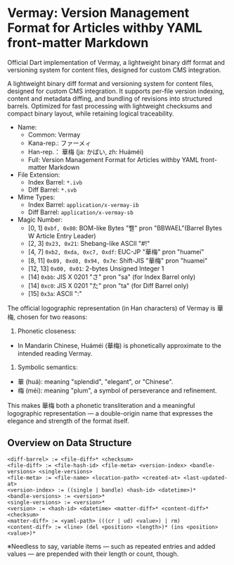 # Vermay: Version Management Format for Articles withby YAML front-matter Markdown

Official Dart implementation of Vermay, a lightweight binary diff format and versioning system for content files, designed for custom CMS integration.

A lightweight binary diff format and versioning system for content files, designed for custom CMS integration.
It supports per-file version indexing, content and metadata diffing, and bundling of revisions into structured barrels.
Optimized for fast processing with lightweight checksums and compact binary layout, while retaining logical traceability.

- Name:
  - Common: Vermay
  - Kana-rep.: ファーメィ
  - Han-rep.： 華梅 (ja: かばい, zh: Huáméi)
  - Full: Version Management Format for Articles withby YAML front-matter Markdown
- File Extension:
  - Index Barrel: `*.ivb`
  - Diff Barrel: `*.svb`
- Mime Types:
  - Index Barrel: `application/x-vermay-ib`
  - Diff Barrel: `application/x-vermay-sb`
- Magic Number:
  - [0, 1] `0xbf, 0x80`: BOM-like Bytes "뾀" pron "BBWAEL"(Barrel Bytes W Article Entry Leader)
  - [2, 3] `0x23, 0x21`: Shebang-like ASCII "#!" 
  - [4, 7] `0xb2, 0xda, 0xc7, 0xdf`: EUC-JP "華梅" pron "huamei"
  - [8, 11] `0x89, 0xd8, 0x94, 0x7e`: Shift-JIS "華梅" pron "huamei"
  - [12, 13] `0x00, 0x01`: 2-bytes Unsigned Integer 1
  - [14] `0xbb`:  JIS X 0201 "さ" pron "sa" (for Index Barrel only)
  - [14] `0xc0`:  JIS X 0201 "た" pron "ta" (for Diff Barrel only)
  - [15] `0x3a`: ASCII ":"

The official logographic representation (in Han characters) of Vermay is 華梅, chosen for two reasons:

1. Phonetic closeness:
  - In Mandarin Chinese, Huáméi (華梅) is phonetically approximate to the intended reading Vermay.
1. Symbolic semantics:
  - 華 (huá): meaning "splendid", "elegant", or "Chinese".
  - 梅 (méi): meaning "plum", a symbol of perseverance and refinement.

This makes 華梅 both a phonetic transliteration and a meaningful logographic representation — a double-origin name that expresses the elegance and strength of the format itself.


## Overview on Data Structure

```
<diff-barrel> := <file-diff>* <checksum>
<file-diff> := <file-hash-id> <file-meta> <version-index> <bandle-versions> <single-versions>
<file-meta> := <file-name> <location-path> <created-at> <last-updated-at>
<version-index> := ((single | bandle) <hash-id> <datetime>)*
<bandle-versions> := <version>*
<single-versions> := <version>*
<version> := <hash-id> <datetime> <matter-diff>* <content-diff>* <checksum>
<matter-diff> := <yaml-path> (((cr | ud) <value>) | rm)
<content-diff> := <line> (del <position> <length>)* (ins <position> <value>)*
```

※Needless to say, variable items ― such as repeated entries and added values ― are prepended with their length or count, though.
